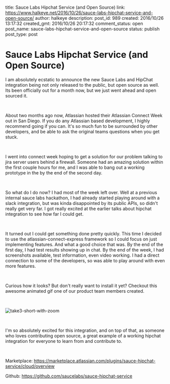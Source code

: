 title: Sauce Labs Hipchat Service (and Open Source)
link: https://www.halkeye.net/2016/10/26/sauce-labs-hipchat-service-and-open-source/
author: halkeye
description: 
post_id: 989
created: 2016/10/26 13:17:32
created_gmt: 2016/10/26 20:17:32
comment_status: open
post_name: sauce-labs-hipchat-service-and-open-source
status: publish
post_type: post

# Sauce Labs Hipchat Service (and Open Source)

I am absolutely ecstatic to announce the new Sauce Labs and HipChat integration being not only released to the public, but open source as well. Its been officially out for a month now, but we just went ahead and open sourced it.

 

About two months ago now, Atlassian hosted their Atlassian Connect Week out in San Diego. If you do any Atlassian based development, I highly recommend going if you can. It's so much fun to be surrounded by other developers, and be able to ask the original teams questions when you get stuck.

 

I went into connect week hoping to get a solution for our problem talking to jira server users behind a firewall. Someone had an amazing solution within the first couple hours for me, and I was able to bang out a working prototype in the by the end of the second day.

 

So what do I do now? I had most of the week left over. Well at a previous internal sauce labs hackathon, I had already started playing around with a slack integration, but was kinda disappointed by its public APIs, so didn't really get very far. I got really excited at the earlier talks about hipchat integration to see how far I could get.

 

It turned out I could get something done pretty quickly. This time I decided to use the atlassian-connect-express framework so I could focus on just implementing features. And what a good choice that was. By the end of the first day, I had test results showing up in chat. By the end of the week, I had screenshots available, test information, even video working. I had a direct connection to some of the developers, so was able to play around with even more features.

 

Curious how it looks? But don't really want to install it yet? Checkout this awesome animated gif one of our product team members created.

 

![take3-short-with-zoom](https://www.halkeye.net/files/2016/10/Take3-Short-with-zoom.gif)

 

I'm so absolutely excited for this integration, and on top of that, as someone who loves contributing open source, a great example of a working hipchat integration for everyone to learn from and contribute to.

 

Marketplace: <https://marketplace.atlassian.com/plugins/sauce-hipchat-service/cloud/overview>

Github: <https://github.com/saucelabs/sauce-hipchat-service>